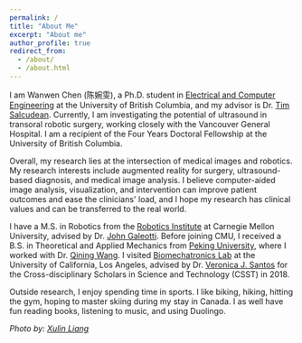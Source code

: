 ```yaml
---
permalink: /
title: "About Me"
excerpt: "About me"
author_profile: true
redirect_from: 
  - /about/
  - /about.html
---
```


I am Wanwen Chen (陈婉雯), a  Ph.D. student in [Electrical and Computer Engineering](https://ece.ubc.ca/) at the University of British Columbia, and my advisor is Dr. [Tim Salcudean](https://ece.ubc.ca/tim-salcudean/). Currently, I am investigating the potential of ultrasound in transoral robotic surgery, working closely with the Vancouver General Hospital. I am a recipient of the Four Years Doctoral Fellowship at the University of British Columbia.

Overall, my research lies at the intersection of medical images and robotics. My research interests include augmented reality for surgery, ultrasound-based diagnosis, and medical image analysis. I believe computer-aided image analysis, visualization, and intervention can improve patient outcomes and ease the clinicians' load, and I hope my research has clinical values and can be transferred to the real world.

I have a M.S. in Robotics from the [Robotics Institute](https://www.ri.cmu.edu/) at Carnegie Mellon University, advised by Dr. [John Galeotti](https://www.ri.cmu.edu/ri-faculty/john-galeotti/). Before joining CMU, I received a B.S. in Theoretical and Applied Mechanics from [Peking University](http://english.pku.edu.cn/), where I worked with Dr. [Qining Wang](http://www2.coe.pku.edu.cn/subpaget.asp?id=239). I visited [Biomechatronics Lab](https://uclabiomechatronics.wordpress.com/) at the University of California, Los Angeles, advised by Dr. [Veronica J. Santos](https://samueli.ucla.edu/people/veronica-santos/) for the Cross-disciplinary Scholars in Science and Technology (CSST) in 2018. 

Outside research, I enjoy spending time in sports. I like biking, hiking, hitting the gym, hoping to master skiing during my stay in Canada. I as well have fun reading books, listening to music, and using Duolingo.

*Photo by: [Xulin Liang](https://www.linkedin.com/in/xulin-liang-2448bb1b1/?originalSubdomain=uk)*